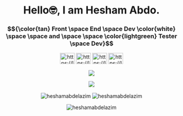 <h1 align="center"> Hello🤓, I am Hesham Abdo.</h1>
<h3 align="center">$${\color{tan} Front \space End \space Dev \color{white} \space \space and \space 
 \space \color{lightgreen} Tester \space Dev}$$ </h3>

<p align="center" >
<a href="https://linkedin.com/in/hesham-abdelazim-kamel/" target="_blank"><img src="https://raw.githubusercontent.com/rahuldkjain/github-profile-readme-generator/master/src/images/icons/Social/linked-in-alt.svg" alt="https://linkedin.com/in/hesham-abdelazim-kamel" height="30" width="40" /></a>
 <a href="https://wa.me/+201212005626" target="_blank"><img src="https://raw.githubusercontent.com/rahuldkjain/github-profile-readme-generator/master/src/images/icons/Social/whatsapp.svg" alt="https://linkedin.com/in/hesham-abdelazim-kamel" height="30" width="40" /></a>
  <a href="mailto:heshamabdelazim3@gmail.com" target="_blank"><img src="https://raw.githubusercontent.com/rahuldkjain/github-profile-readme-generator/master/src/images/icons/Social/mail.svg" alt="https://linkedin.com/in/hesham-abdelazim-kamel" height="30" width="40" /></a>
   <a href="mailto:heshamabdelazim3@gmail.com" target="_blank"><img src="https://upload.wikimedia.org/wikipedia/commons/4/44/Gmail_Icon.png" alt="https://linkedin.com/in/hesham-abdelazim-kamel" height="30" width="40" /></a>
</p>


<p align="center">
    <img src="https://skillicons.dev/icons?i=java,javascript,typescript,react,next,redux,css,tailwind,bootstrap,sass,postman,selenium" />
</p>
<p align="center"> <a href="https://github.com/ryo-ma/github-profile-trophy"><img align="center" src="https://github-profile-trophy.vercel.app/?username=heshamabdelazim&theme=gitdimmed&title=Commits,Repositories,Experience" /></a> </p>


<p align="center">
 <img align="center" src="https://github-readme-stats.vercel.app/api/top-langs?username=heshamabdelazim&show_icons=true&locale=en&layout=compact" alt="heshamabdelazim" />
<img align="center" src="https://github-readme-stats.vercel.app/api?username=heshamabdelazim&show_icons=true&locale=en" alt="heshamabdelazim" />
</p>
<p align="center"><img src="https://github-readme-streak-stats.herokuapp.com/?user=heshamabdelazim&" alt="heshamabdelazim" /></p>

<!--
**heshamabdelazim/heshamabdelazim** is a ✨ _special_ ✨ repository because its `README.md` (this file) appears on your GitHub profile.

Here are some ideas to get you started:

- 🔭 I’m currently working on ...
- 🌱 I’m currently learning ...
- 👯 I’m looking to collaborate on ...
- 🤔 I’m looking for help with ...
- 💬 Ask me about ...
- 📫 How to reach me: ...
- 😄 Pronouns: ...
- ⚡ Fun fact: ...
-->
